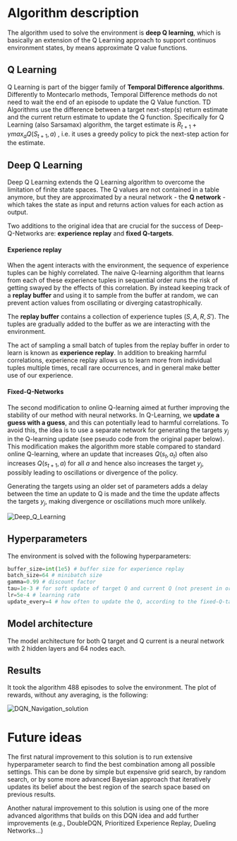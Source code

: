 # Algorithm description

The algorithm used to solve the environment is **deep Q learning**, which is basically an extension of the Q Learning approach to support continuos environment states, by means approximate Q value functions. 

## Q Learning

Q Learning is part of the bigger family of **Temporal Difference algorithms**. Differently to Montecarlo methods, Temporal Difference methods do not need to wait the end of an episode to update the Q Value function. TD Algorithms use the difference between a target next-step(s) return estimate and the current return estimate to update the Q function. Specifically for Q Learning (also Sarsamax) algorithm, the target estimate is $R_{t+1} + \gamma max_a Q(S_{t+1}, a)$ , i.e. it uses a greedy policy to pick the next-step action for the estimate. 

## Deep Q Learning

Deep Q Learning extends the Q Learning algorithm to overcome the limitation of finite state spaces. The Q values are not contained in a table anymore, but they are approximated by a neural network - the **Q network** - which takes the state as input and returns action values for each action as output.

Two additions to the original idea that are crucial for the success of Deep-Q-Networks are: **experience replay** and **fixed Q-targets**. 

#### Experience replay

When the agent interacts with the environment, the sequence of experience tuples can be highly correlated. The naive Q-learning algorithm that learns from each of these experience tuples in sequential order runs the risk of getting swayed by the effects of this correlation. By instead keeping track of a **replay buffer** and using it to sample from the buffer at random, we can prevent action values from oscillating or diverging catastrophically.

The **replay buffer** contains a collection of experience tuples $(S, A, R, S')$. The tuples are gradually added to the buffer as we are interacting with the environment.

The act of sampling a small batch of tuples from the replay buffer in order to learn is known as **experience replay**. In addition to breaking harmful correlations, experience replay allows us to learn more from individual tuples multiple times, recall rare occurrences, and in general make better use of our experience.

#### Fixed-Q-Networks

The second modification to online Q-learning aimed at further improving the stability of our method with neural networks. In Q-Learning, we **update a guess with a guess**, and this can potentially lead to harmful correlations. To avoid this, the idea is to use a separate network for generating the targets $y_j$ in the Q-learning update (see pseudo code from the original paper below). This modification makes the algorithm more stable compared to standard online Q-learning, where an update that increases $Q(s_t,a_t)$ often also increases $Q(s_{t+1},a)$ for all $a$ and hence also increases the target $y_j$, possibly leading to oscillations or divergence of the policy. 

Generating the targets using an older set of parameters adds a delay between the time an update to Q is made and the time the update affects the targets $y_j$, making divergence or oscillations much more unlikely.

![Deep_Q_Learning](/Users/max/Google_Drive/learning/MOOCs/DRLND-Udacity/drlnd_p1_navigation/images/Deep_Q_Learning.png)



## Hyperparameters

The environment is solved with the following hyperparameters:
```python
buffer_size=int(1e5) # buffer size for experience replay
batch_size=64 # minibatch size 
gamma=0.99 # discount factor
tau=1e-3 # for soft update of target Q and current Q (not present in original algorithm)
lr=5e-4 # learning rate
update_every=4 # how often to update the Q, according to the fixed-Q-targets logic
```

## Model architecture

The model architecture for both Q target and Q current is a neural network with 2 hidden layers and 64 nodes each.

## Results

It took the algorithm 488 episodes to solve the environment. The plot of rewards, without any averaging, is the following:

![DQN_Navigation_solution](/Users/max/Google_Drive/learning/MOOCs/DRLND-Udacity/drlnd-p1-navigation-max/images/DQN_Navigation_solution.png)

# Future ideas

The first natural improvement to this solution is to run extensive hyperparameter search to find the best combination among all possible settings. This can be done by simple but expensive grid search, by random search, or by some more advanced Bayesian approach that iteratively updates its belief about the best region of the search space based on previous results.

Another natural improvement to this solution is using one of the more advanced algorithms that builds on this DQN idea and add further improvements (e.g., DoubleDQN, Prioritized Experience Replay, Dueling Networks...)

